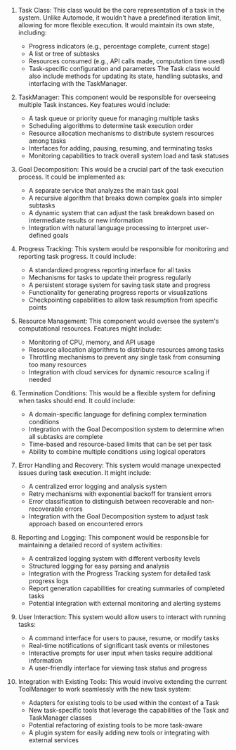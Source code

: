 
1. Task Class:
   This class would be the core representation of a task in the system. Unlike Automode, it wouldn't have a predefined iteration limit, allowing for more flexible execution. It would maintain its own state, including:
   - Progress indicators (e.g., percentage complete, current stage)
   - A list or tree of subtasks
   - Resources consumed (e.g., API calls made, computation time used)
   - Task-specific configuration and parameters
   The Task class would also include methods for updating its state, handling subtasks, and interfacing with the TaskManager.

2. TaskManager:
   This component would be responsible for overseeing multiple Task instances. Key features would include:
   - A task queue or priority queue for managing multiple tasks
   - Scheduling algorithms to determine task execution order
   - Resource allocation mechanisms to distribute system resources among tasks
   - Interfaces for adding, pausing, resuming, and terminating tasks
   - Monitoring capabilities to track overall system load and task statuses

3. Goal Decomposition:
   This would be a crucial part of the task execution process. It could be implemented as:
   - A separate service that analyzes the main task goal
   - A recursive algorithm that breaks down complex goals into simpler subtasks
   - A dynamic system that can adjust the task breakdown based on intermediate results or new information
   - Integration with natural language processing to interpret user-defined goals

4. Progress Tracking:
   This system would be responsible for monitoring and reporting task progress. It could include:
   - A standardized progress reporting interface for all tasks
   - Mechanisms for tasks to update their progress regularly
   - A persistent storage system for saving task state and progress
   - Functionality for generating progress reports or visualizations
   - Checkpointing capabilities to allow task resumption from specific points

5. Resource Management:
   This component would oversee the system's computational resources. Features might include:
   - Monitoring of CPU, memory, and API usage
   - Resource allocation algorithms to distribute resources among tasks
   - Throttling mechanisms to prevent any single task from consuming too many resources
   - Integration with cloud services for dynamic resource scaling if needed

6. Termination Conditions:
   This would be a flexible system for defining when tasks should end. It could include:
   - A domain-specific language for defining complex termination conditions
   - Integration with the Goal Decomposition system to determine when all subtasks are complete
   - Time-based and resource-based limits that can be set per task
   - Ability to combine multiple conditions using logical operators

7. Error Handling and Recovery:
   This system would manage unexpected issues during task execution. It might include:
   - A centralized error logging and analysis system
   - Retry mechanisms with exponential backoff for transient errors
   - Error classification to distinguish between recoverable and non-recoverable errors
   - Integration with the Goal Decomposition system to adjust task approach based on encountered errors

8. Reporting and Logging:
   This component would be responsible for maintaining a detailed record of system activities:
   - A centralized logging system with different verbosity levels
   - Structured logging for easy parsing and analysis
   - Integration with the Progress Tracking system for detailed task progress logs
   - Report generation capabilities for creating summaries of completed tasks
   - Potential integration with external monitoring and alerting systems

9. User Interaction:
   This system would allow users to interact with running tasks:
   - A command interface for users to pause, resume, or modify tasks
   - Real-time notifications of significant task events or milestones
   - Interactive prompts for user input when tasks require additional information
   - A user-friendly interface for viewing task status and progress

10. Integration with Existing Tools:
    This would involve extending the current ToolManager to work seamlessly with the new task system:
    - Adapters for existing tools to be used within the context of a Task
    - New task-specific tools that leverage the capabilities of the Task and TaskManager classes
    - Potential refactoring of existing tools to be more task-aware
    - A plugin system for easily adding new tools or integrating with external services
